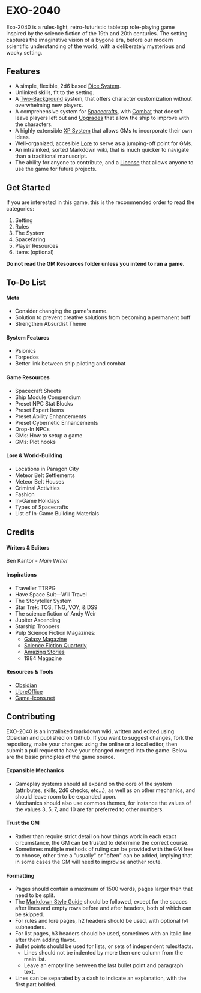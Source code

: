 # EXO-2040
Exo-2040 is a rules-light, retro-futuristic tabletop role-playing game inspired by the science fiction of the 19th and 20th centuries. The setting captures the imaginative vision of a bygone era, before our modern scientific understanding of the world, with a deliberately mysterious and wacky setting.
## Features
- A simple, flexible, 2d6 based [Dice System](/Rules/Checks.md).
- Unlinked skills, fit to the setting.
- A [Two-Background](Backgrounds.md) system, that offers character customization without overwhelming new players.
- A comprehensive system for [Spacecrafts](/Spacefaring/Spaceflight.md), with [Combat](/Spacefaring/Ship%20Combat.md) that doesn't leave players left out and [Upgrades](Modules.md) that allow the ship to improve with the characters.
- A highly extensible [XP System](XP.md) that allows GMs to incorporate their own ideas.
- Well-organized, accesible [Lore](/Setting/) to serve as a jumping-off point for GMs.
- An intralinked, sorted Markdown wiki, that is much quicker to navigate than a traditional manuscript.
- The ability for anyone to contribute, and a [License](License.txt) that allows anyone to use the game for future projects.
## Get Started
If you are interested in this game, this is the recommended order to read the categories:
1. Setting
3. Rules
2. The System
3. Spacefaring
4. Player Resources
5. Items (optional)

**Do not read the GM Resources folder unless you intend to run a game.**
## To-Do List
#### Meta
- Consider changing the game's name.
- Solution to prevent creative solutions from becoming a permanent buff
- Strengthen Absurdist Theme
#### System Features
- Psionics
- Torpedos
- Better link between ship piloting and combat
#### Game Resources
- Spacecraft Sheets
- Ship Module Compendium
- Preset NPC Stat Blocks
- Preset Expert Items
- Preset Ability Enhancements
- Preset Cybernetic Enhancements
- Drop-In NPCs
- GMs: How to setup a game
- GMs: Plot hooks
#### Lore & World-Building
- Locations in Paragon City
- Meteor Belt Settlements
- Meteor Belt Houses
- Criminal Activities
- Fashion
- In-Game Holidays
- Types of Spacecrafts
- List of In-Game Building Materials
## Credits
#### Writers & Editors
Ben Kantor - _Main Writer_
#### Inspirations
- Traveller TTRPG
- Have Space Suit—Will Travel
- The Storyteller System
- Star Trek: TOS, TNG, VOY, & DS9
- The science fiction of Andy Weir
- Jupiter Ascending
- Starship Troopers
- Pulp Science Fiction Magazines:
    - [Galaxy Magazine](https://archive.org/details/galaxymagazine-1951-02/)
    - [Science Fiction Quarterly](https://archive.org/details/sciencefictionquarterly)
    - [Amazing Stories](https://archive.org/details/amazingstoriesmagazine)
    - 1984 Magazine
#### Resources & Tools
- [Obsidian](https://obsidian.md/)
- [LibreOffice](https://www.libreoffice.org/)
- [Game-Icons.net](https://game-icons.net/)
## Contributing
EXO-2040 is an intralinked markdown wiki, written and edited using Obsidian and published on Github. If you want to suggest changes, fork the repository, make your changes using the online or a local editor, then submit a pull request to have your changed merged into the game. Below are the basic principles of the game source.
#### Expansible Mechanics
- Gameplay systems should all expand on the core of the system (attributes, skills, 2d6 checks, etc...), as well as on other mechanics, and should leave room to be expanded upon.
- Mechanics should also use common themes, for instance the values of the values 3, 5, 7, and 10 are far preferred to other numbers.
#### Trust the GM
- Rather than require strict detail on how things work in each exact circumstance, the GM can be trusted to determine the correct course.
- Sometimes multiple methods of ruling can be provided with the GM free to choose, other time a "usually" or "often" can be added, implying that in some cases the GM will need to improvise another route.
#### Formatting
- Pages should contain a maximum of 1500 words, pages larger then that need to be split.
- The [Markdown Style Guide](https://google.github.io/styleguide/docguide/style.html) should be followed, except for the spaces after lines and empty rows before and after headers, both of which can be skipped.
- For rules and lore pages, h2 headers should be used, with optional h4 subheaders.
- For list pages, h3 headers should be used, sometimes with an italic line after them adding flavor.
- Bullet points should be used for lists, or sets of independent rules/facts.
	- Lines should not be indented by more then one column from the main list.
	- Leave an empty line between the last bullet point and paragraph text.
- Lines can be separated by a dash to indicate an explanation, with the first part bolded.